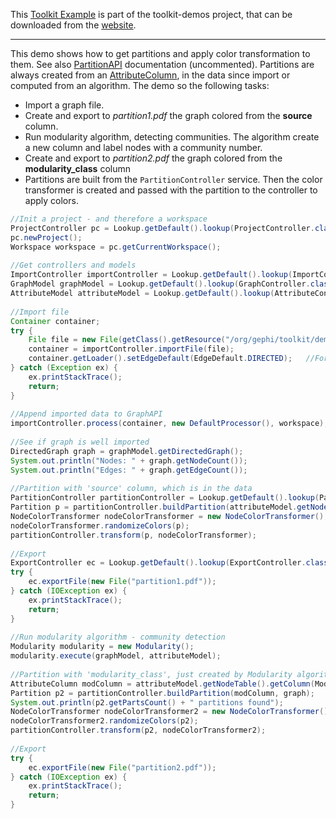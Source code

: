 This [Toolkit Example](How-to-code-with-the-Toolkit) is part of the toolkit-demos project, that can be downloaded from the [website](http://gephi.org/toolkit).

***

This demo shows how to get partitions and apply color transformation to them. See also [PartitionAPI](http://gephi.org/docs/api/org/gephi/partition/api/package-summary.html) documentation (uncommented).
Partitions are always created from an [AttributeColumn](http://gephi.org/docs/api/org/gephi/data/attributes/api/AttributeColumn.html), in the data since import or computed from an algorithm. The demo so the following tasks:
* Import a graph file.
* Create and export to *partition1.pdf* the graph colored from the **source** column.
* Run modularity algorithm, detecting communities. The algorithm create a new column and label nodes with a community number.
* Create and export to *partition2.pdf* the graph colored from the **modularity_class** column
* Partitions are built from the `PartitionController` service. Then the color transformer is created and passed with the partition to the controller to apply colors.

```java
//Init a project - and therefore a workspace
ProjectController pc = Lookup.getDefault().lookup(ProjectController.class);
pc.newProject();
Workspace workspace = pc.getCurrentWorkspace();
 
//Get controllers and models
ImportController importController = Lookup.getDefault().lookup(ImportController.class);
GraphModel graphModel = Lookup.getDefault().lookup(GraphController.class).getModel();
AttributeModel attributeModel = Lookup.getDefault().lookup(AttributeController.class).getModel();
 
//Import file
Container container;
try {
    File file = new File(getClass().getResource("/org/gephi/toolkit/demos/resources/polblogs.gml").toURI());
    container = importController.importFile(file);
    container.getLoader().setEdgeDefault(EdgeDefault.DIRECTED);   //Force DIRECTED
} catch (Exception ex) {
    ex.printStackTrace();
    return;
}
 
//Append imported data to GraphAPI
importController.process(container, new DefaultProcessor(), workspace);
 
//See if graph is well imported
DirectedGraph graph = graphModel.getDirectedGraph();
System.out.println("Nodes: " + graph.getNodeCount());
System.out.println("Edges: " + graph.getEdgeCount());
 
//Partition with 'source' column, which is in the data
PartitionController partitionController = Lookup.getDefault().lookup(PartitionController.class);
Partition p = partitionController.buildPartition(attributeModel.getNodeTable().getColumn("source"), graph);
NodeColorTransformer nodeColorTransformer = new NodeColorTransformer();
nodeColorTransformer.randomizeColors(p);
partitionController.transform(p, nodeColorTransformer);
 
//Export
ExportController ec = Lookup.getDefault().lookup(ExportController.class);
try {
    ec.exportFile(new File("partition1.pdf"));
} catch (IOException ex) {
    ex.printStackTrace();
    return;
}
 
//Run modularity algorithm - community detection
Modularity modularity = new Modularity();
modularity.execute(graphModel, attributeModel);
 
//Partition with 'modularity_class', just created by Modularity algorithm
AttributeColumn modColumn = attributeModel.getNodeTable().getColumn(Modularity.MODULARITY_CLASS);
Partition p2 = partitionController.buildPartition(modColumn, graph);
System.out.println(p2.getPartsCount() + " partitions found");
NodeColorTransformer nodeColorTransformer2 = new NodeColorTransformer();
nodeColorTransformer2.randomizeColors(p2);
partitionController.transform(p2, nodeColorTransformer2);
 
//Export
try {
    ec.exportFile(new File("partition2.pdf"));
} catch (IOException ex) {
    ex.printStackTrace();
    return;
}
```